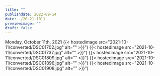 ```yaml
---
title: ""
publishdate: 2022-09-14
date: ./20-21-1011
previewimage: ""
draft: false
---
```


Monday, October 11th, 2021
{{< hostedimage src="2021-10-11/converted/DSC01702.jpg" alt="" >}}")
{{< hostedimage src="2021-10-11/converted/DSC01737.jpg" alt="" >}}")
{{< hostedimage src="2021-10-11/converted/DSC01809.jpg" alt="" >}}")
{{< hostedimage src="2021-10-11/converted/DSC01896.jpg" alt="" >}}")
{{< hostedimage src="2021-10-11/converted/DSC01908.jpg" alt="" >}}")
